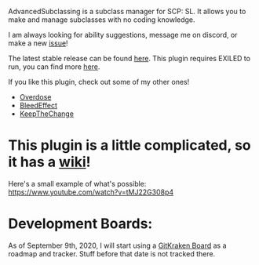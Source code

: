 AdvancedSubclassing is a subclass manager for SCP: SL. It allows you to make and manage subclasses with no coding knowledge.

I am always looking for ability suggestions, message me on discord, or make a new [issue](https://github.com/steven4547466/AdvancedSubclassing/issues/new)!

The latest stable release can be found [here](https://github.com/steven4547466/AdvancedSubclassing/releases/latest). This plugin requires EXILED to run, you can find more [here](https://github.com/galaxy119/EXILED).

If you like this plugin, check out some of my other ones!
- [Overdose](https://github.com/steven4547466/Overdose)
- [BleedEffect](https://github.com/steven4547466/BleedEffect)
- [KeepTheChange](https://github.com/steven4547466/KeepTheChange)

# This plugin is a little complicated, so it has a [wiki](https://github.com/steven4547466/AdvancedSubclassing/wiki)!

Here's a small example of what's possible: https://www.youtube.com/watch?v=tMJ22G308p4

# Development Boards:
As of September 9th, 2020, I will start using a [GitKraken Board](https://app.gitkraken.com/glo/board/X2TFPCQxbQAR8KyS) as a roadmap and tracker. Stuff before that date is not tracked there.
